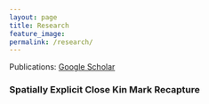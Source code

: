 ```yaml
---
layout: page
title: Research
feature_image: 
permalink: /research/
---
```


Publications: [Google Scholar](https://scholar.google.com/citations?user=wwtRdhoAAAAJ&hl=en)

### Spatially Explicit Close Kin Mark Recapture


